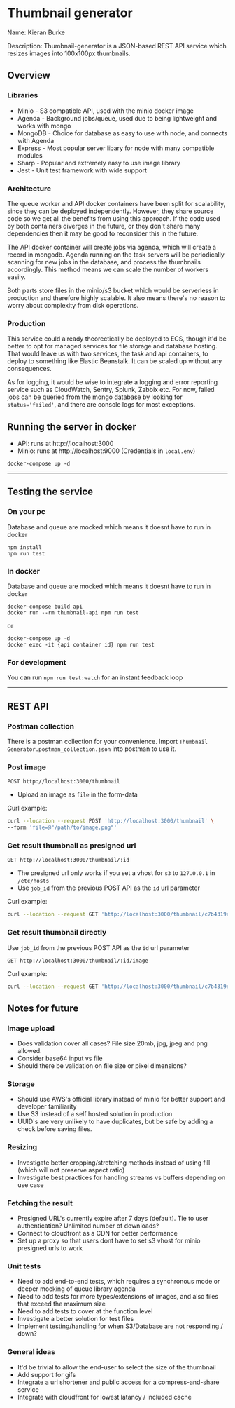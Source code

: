 # Thumbnail generator

Name: Kieran Burke

Description: Thumbnail-generator is a JSON-based REST API service which resizes images into 100x100px thumbnails.

## Overview 

### Libraries
- Minio - S3 compatible API, used with the minio docker image
- Agenda - Background jobs/queue, used due to being lightweight and works with mongo
- MongoDB - Choice for database as easy to use with node, and connects with Agenda
- Express - Most popular server libary for node with many compatible modules
- Sharp - Popular and extremely easy to use image library
- Jest - Unit test framework with wide support

### Architecture

The queue worker and API docker containers have been split for scalability, since they can be deployed independently. However, they share source code so we get all the benefits from using this approach. If the code used by both containers diverges in the future, or they don't share many dependencies then it may be good to reconsider this in the future.

The API docker container will create jobs via agenda, which will create a record in mongodb. Agenda running on the task servers will be periodically scanning for new jobs in the database, and process the thumbnails accordingly. This method means we can scale the number of workers easily.

Both parts store files in the minio/s3 bucket which would be serverless in production and therefore highly scalable. It also means there's no reason to worry about complexity from disk operations.

### Production

This service could already theorectically be deployed to ECS, though it'd be better to opt for managed services for file storage and database hosting. That would leave us with two services, the task and api containers, to deploy to something like Elastic Beanstalk. It can be scaled up without any consequences.

As for logging, it would be wise to integrate a logging and error reporting service such as CloudWatch, Sentry, Splunk, Zabbix etc. For now, failed jobs can be queried from the mongo database by looking for `status='failed'`, and there are console logs for most exceptions.

## Running the server in docker

- API: runs at http://localhost:3000
- Minio: runs at http://localhost:9000 (Credentials in `local.env`)

```properties
docker-compose up -d
```
---
## Testing the service
### On your pc
Database and queue are mocked which means it doesnt have to run in docker
```properties
npm install
npm run test
```
### In docker
Database and queue are mocked which means it doesnt have to run in docker
```properties
docker-compose build api
docker run --rm thumbnail-api npm run test
```
or
```properties
docker-compose up -d
docker exec -it {api container id} npm run test
```
### For development
You can run `npm run test:watch` for an instant feedback loop


---
## REST API
### Postman collection
There is a postman collection for your convenience. Import `Thumbnail Generator.postman_collection.json` into postman to use it.

### Post image
`POST http://localhost:3000/thumbnail`

- Upload an image as `file` in the form-data

Curl example: 
```bash
curl --location --request POST 'http://localhost:3000/thumbnail' \
--form 'file=@"/path/to/image.png"'
```

### Get result thumbnail as presigned url
`GET http://localhost:3000/thumbnail/:id`

- The presigned url only works if you set a vhost for `s3` to `127.0.0.1` in `/etc/hosts`
- Use `job_id` from the previous POST API as the `id` url parameter

Curl example: 
```bash
curl --location --request GET 'http://localhost:3000/thumbnail/c7b4319e-b8f6-4ab0-8fb7-5b51db5c0c36'
```

### Get result thumbnail directly
Use `job_id` from the previous POST API as the `id` url parameter

`GET http://localhost:3000/thumbnail/:id/image`

Curl example: 
```bash
curl --location --request GET 'http://localhost:3000/thumbnail/c7b4319e-b8f6-4ab0-8fb7-5b51db5c0c36/image'
```

## Notes for future
### Image upload
- Does validation cover all cases? File size 20mb, jpg, jpeg and png allowed.
- Consider base64 input vs file
- Should there be validation on file size or pixel dimensions?

### Storage
- Should use AWS's official library instead of minio for better support and developer familiarity
- Use S3 instead of a self hosted solution in production
- UUID's are very unlikely to have duplicates, but be safe by adding a check before saving files.

### Resizing
- Investigate better cropping/stretching methods instead of using fill (which will not preserve aspect ratio)
- Investigate best practices for handling streams vs buffers depending on use case

### Fetching the result
- Presigned URL's currently expire after 7 days (default). Tie to user authentication? Unlimited number of downloads? 
- Connect to cloudfront as a CDN for better performance
- Set up a proxy so that users dont have to set s3 vhost for minio presigned urls to work

### Unit tests
- Need to add end-to-end tests, which requires a synchronous mode or deeper mocking of queue library agenda
- Need to add tests for more types/extensions of images, and also files that exceed the maximum size
- Need to add tests to cover at the function level
- Investigate a better solution for test files
- Implement testing/handling for when S3/Database are not responding / down?

### General ideas
- It'd be trivial to allow the end-user to select the size of the thumbnail
- Add support for gifs
- Integrate a url shortener and public access for a compress-and-share service
- Integrate with cloudfront for lowest latancy / included cache